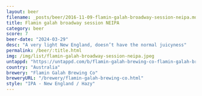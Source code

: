 ```yaml
---
layout: beer
filename: _posts/beer/2016-11-09-flamin-galah-broadway-session-neipa.md
title: Flamin galah broadway session NEIPA
category: beer
score: 7
beer-date: "2024-03-29"
desc: "A very light New England, doesn’t have the normal juicyness"
permalink: /beer/:title.html
img: /img/list/flamin-galah-broadway-session-neipa.jpeg
untappd: "https://untappd.com/b/flamin-galah-brewing-co-flamin-galah-brewing-co-broadway-session-neipa/5565053"
country: "Australia"
brewery: "Flamin Galah Brewing Co"
breweryURL: "/brewery/flamin-galah-brewing-co.html"
style: "IPA - New England / Hazy"
---
```

